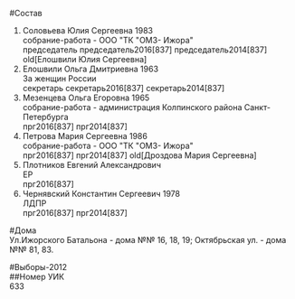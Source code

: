 #Состав  
1. Соловьева Юлия Сергеевна 1983  
    собрание-работа - ООО "ТК "ОМЗ- Ижора"  
    председатель председатель2016[837] председатель2014[837] old[Елошвили Юлия Сергеевна]  
2. Елошвили Ольга Дмитриевна 1963  
    За женщин России  
    секретарь секретарь2016[837] секретарь2014[837]  
3. Мезенцева Ольга Егоровна 1965  
    собрание-работа - администрация Колпинского района Санкт-Петербурга  
    прг2016[837] прг2014[837]  
4. Петрова Мария Сергеевна 1986  
    собрание-работа - ООО "ТК "ОМЗ- Ижора"  
    прг2016[837] прг2014[837] old[Дроздова Мария Сергеевна]  
5. Плотников Евгений Александрович  
    ЕР  
    прг2016[837]  
6. Чернявский Константин Сергеевич 1978  
    ЛДПР  
    прг2016[837] прг2014[837]  
  
#Дома  
Ул.Ижорского Батальона - дома №№ 16, 18, 19; Октябрьская ул. - дома №№ 81, 83.  
  
#Выборы-2012  
##Номер УИК  
633  
